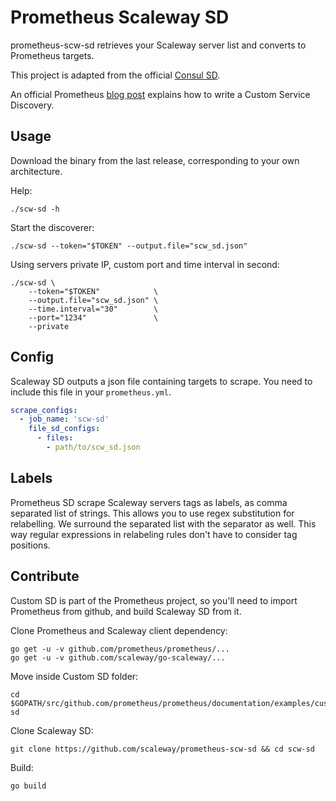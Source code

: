 # Prometheus Scaleway SD

prometheus-scw-sd retrieves your Scaleway server list and converts to Prometheus targets.

This project is adapted from the official [Consul SD](https://github.com/prometheus/prometheus/tree/master/documentation/examples/custom-sd).

An official Prometheus [blog post](https://prometheus.io/blog/2018/07/05/implementing-custom-sd/) explains how to write a Custom Service Discovery.

## Usage

Download the binary from the last release, corresponding to your own architecture.

Help:
```
./scw-sd -h
```

Start the discoverer:
```
./scw-sd --token="$TOKEN" --output.file="scw_sd.json"
```

Using servers private IP, custom port and time interval in second:
```
./scw-sd \
    --token="$TOKEN"            \
    --output.file="scw_sd.json" \
    --time.interval="30"        \
    --port="1234"               \
    --private
```

## Config

Scaleway SD outputs a json file containing targets to scrape.
You need to include this file in your `prometheus.yml`.

```yml
scrape_configs:
  - job_name: 'scw-sd'
    file_sd_configs:
      - files:
        - path/to/scw_sd.json
```

## Labels

Prometheus SD scrape Scaleway servers tags as labels, as comma separated list of strings.
This allows you to use regex substitution for relabelling.
We surround the separated list with the separator as well. This way regular expressions
in relabeling rules don't have to consider tag positions.


## Contribute

Custom SD is part of the Prometheus project, so you'll need to import Prometheus from github, and build Scaleway SD from it.

Clone Prometheus and Scaleway client dependency:
```
go get -u -v github.com/prometheus/prometheus/...
go get -u -v github.com/scaleway/go-scaleway/...
```

Move inside Custom SD folder:
```
cd $GOPATH/src/github.com/prometheus/prometheus/documentation/examples/custom-sd
```

Clone Scaleway SD:
```
git clone https://github.com/scaleway/prometheus-scw-sd && cd scw-sd
```

Build:
```
go build
```
